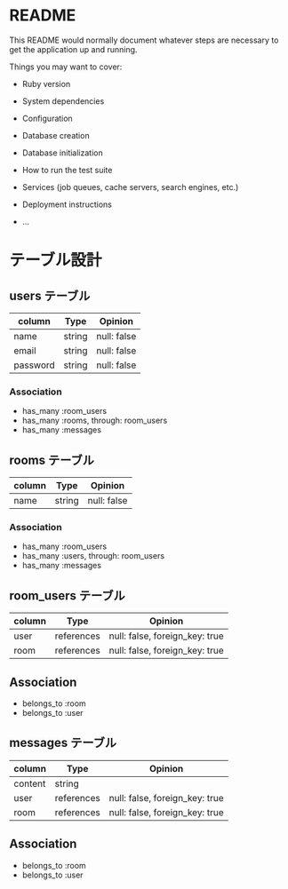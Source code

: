 # README

This README would normally document whatever steps are necessary to get the
application up and running.

Things you may want to cover:

* Ruby version

* System dependencies

* Configuration

* Database creation

* Database initialization

* How to run the test suite

* Services (job queues, cache servers, search engines, etc.)

* Deployment instructions

* ...

# テーブル設計

## users テーブル

| column   | Type   | Opinion     |
| -------- | -----  | ----------- |
| name     | string | null: false |
| email    | string | null: false |
| password | string | null: false |

### Association

- has_many :room_users
- has_many :rooms, through: room_users
- has_many :messages

## rooms テーブル

| column   | Type   | Opinion     |
| -------- | -----  | ----------- |
| name     | string | null: false |

### Association

- has_many :room_users
- has_many :users, through: room_users
- has_many :messages

## room_users テーブル

| column   | Type       | Opinion                        |
| -------- | ---------  | ------------------------------ |
| user     | references | null: false, foreign_key: true |
| room     | references | null: false, foreign_key: true |

## Association

- belongs_to :room
- belongs_to :user

## messages テーブル

| column   | Type       | Opinion                        |
| -------- | ---------  | ------------------------------ |
| content  | string     |                                |
| user     | references | null: false, foreign_key: true |
| room     | references | null: false, foreign_key: true |

## Association

- belongs_to :room
- belongs_to :user